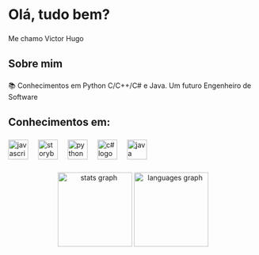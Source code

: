<h1 align="left">Olá, tudo bem?</h1>

###

<p align="left">Me chamo Victor Hugo</p>

###

<h2 align="left">Sobre mim</h2>

###

<p align="left">📚 Conhecimentos em Python C/C++/C# e Java. Um futuro Engenheiro de Software <br>

###

<h2 align="left">Conhecimentos em: </h2>

###

<div align="left">
  <img src="https://cdn.jsdelivr.net/gh/devicons/devicon/icons/javascript/javascript-original.svg" height="40" alt="javascript logo"  />
  <img width="12" />
  <img src="https://cdn.jsdelivr.net/gh/devicons/devicon/icons/storybook/storybook-original.svg" height="40" alt="storybook logo"  />
  <img width="12" />
  <img src="https://static-00.iconduck.com/assets.00/python-original-icon-1696x2048-bpf2sa7d.png" height="40" alt="python logo"  />
  <img width="12" />
  <img src="https://static-00.iconduck.com/assets.00/csharp-plain-icon-894x1024-8366adxy.png" height="40" alt="c# logo"  />
  <img width="12" />
  <img src="https://seeklogo.com/images/J/java-logo-7833D1D21A-seeklogo.com.png" height="40" alt="java logo"  />
</div>

###


<div align="center">
  <img src="https://github-readme-stats.vercel.app/api?username=victrhugo&hide_title=false&hide_rank=false&show_icons=true&include_all_commits=true&count_private=true&disable_animations=false&theme=dracula&locale=en&hide_border=false&order=1" height="150" alt="stats graph"  />
  <img src="https://github-readme-stats.vercel.app/api/top-langs?username=victrhugo&locale=en&hide_title=false&layout=compact&card_width=320&langs_count=5&theme=dracula&hide_border=false&order=2" height="150" alt="languages graph"  />
</div>

###
